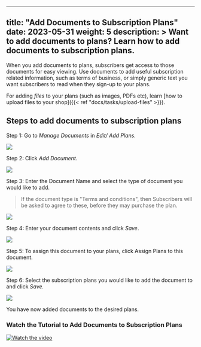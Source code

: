 
---
title: "Add Documents to Subscription Plans"
date: 2023-05-31
weight: 5
description: >
 Want to add documents to plans? Learn how to add documents to subscription plans.
---

  When you add documents to plans, subscribers get access to those documents for easy
  viewing. Use documents to add useful subscription related information, such as terms of   business, or simply generic text you want subscribers to read when they sign-up to
  your plans.

  For adding *files* to your plans (such as images, PDFs etc), learn [how to upload files to your shop]({{< ref "docs/tasks/upload-files" >}}).



## Steps to add documents to subscription plans

Step 1: Go to *Manage Documents* in *Edit/ Add Plans.*

![](https://subscribie.co.uk/blog/content/images/2023/05/image.png)

Step 2: Click *Add Document.*

![](https://subscribie.co.uk/blog/content/images/2023/05/image-1.png)

Step 3: Enter the Document Name and select the type of document you would like to add.
> If the document type is "Terms and conditions", then Subscribers will be asked to agree to these, before they may purchase the plan.

![](https://subscribie.co.uk/blog/content/images/2023/05/image-2.png)

Step 4: Enter your document contents and click *Save*.

![](https://subscribie.co.uk/blog/content/images/2023/05/image-3.png)

Step 5: To assign this document to your plans, click Assign Plans to this document.

![](https://subscribie.co.uk/blog/content/images/2023/05/image-4.png)

Step 6: Select the subscription plans you would like to add the document to and click *Save.*

![](https://subscribie.co.uk/blog/content/images/2023/05/image-5.png)

You have now added documents to the desired plans.

### Watch the Tutorial to Add Documents to Subscription Plans

[![Watch the video](https://github.com/Subscribie/subscribie/assets/30567984/7ed8b014-c6fe-4195-aaeb-a669b83e06f2)](https://www.youtube.com/watch?v=e_GADgZYUqQ)